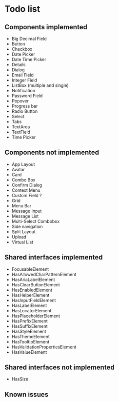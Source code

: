 # Todo list

## Components implemented

- Big Decimal Field
- Button
- Checkbox
- Date Picker
- Date Time Picker
- Details
- Dialog
- Email Field
- Integer Field
- ListBox (multiple and single)
- Notification
- Password Field
- Popover
- Progress bar
- Radio Button
- Select
- Tabs
- TextArea
- TextField
- Time Picker

## Components not implemented

- App Layout
- Avatar
- Card
- Combo Box
- Confirm Dialog
- Context Menu
- Custom Field ?
- Grid
- Menu Bar
- Message Input
- Message List
- Multi-Select Combobox
- Side navigation
- Split Layout
- Upload
- Virtual List

## Shared interfaces implemented

- FocusableElement
- HasAllowedCharPatternElement
- HasAriaLabelElement
- HasClearButtonElement
- HasEnabledElement
- HasHelperElement
- HasInputFieldElement
- HasLabelElement
- HasLocatorElement
- HasPlaceholderElement
- HasPrefixElement
- HasSuffixElement
- HasStyleElement
- HasThemeElement
- HasTooltipElement
- HasValidationPropertiesElement
- HasValueElement

## Shared interfaces not implemented

- HasSize

## Known issues